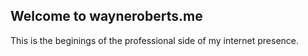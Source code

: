 ## Welcome to wayneroberts.me

This is the beginings of the professional side of my internet presence. 
